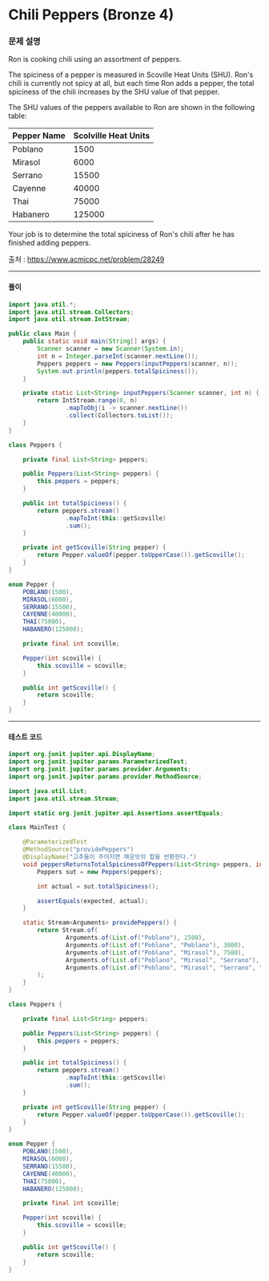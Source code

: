 # Chili Peppers (Bronze 4)

### 문제 설명

Ron is cooking chili using an assortment of peppers.

The spiciness of a pepper is measured in Scoville Heat Units (SHU). Ron's chili is currently not spicy at all, but each time Ron adds a pepper, the total spiciness of the chili increases by the SHU value of that pepper.

The SHU values of the peppers available to Ron are shown in the following table:

|Pepper Name|Scolville Heat Units|
|-|-|
|Poblano|	1500|
|Mirasol|	6000|
|Serrano|	15500|
|Cayenne|	40000|
|Thai|	75000|
|Habanero|	125000|

Your job is to determine the total spiciness of Ron's chili after he has finished adding peppers.

출처 : https://www.acmicpc.net/problem/28249

---

#### 풀이
~~~java
import java.util.*;
import java.util.stream.Collectors;
import java.util.stream.IntStream;

public class Main {
    public static void main(String[] args) {
        Scanner scanner = new Scanner(System.in);
        int n = Integer.parseInt(scanner.nextLine());
        Peppers peppers = new Peppers(inputPeppers(scanner, n));
        System.out.println(peppers.totalSpiciness());
    }

    private static List<String> inputPeppers(Scanner scanner, int n) {
        return IntStream.range(0, n)
                .mapToObj(i -> scanner.nextLine())
                .collect(Collectors.toList());
    }
}

class Peppers {

    private final List<String> peppers;

    public Peppers(List<String> peppers) {
        this.peppers = peppers;
    }

    public int totalSpiciness() {
        return peppers.stream()
                .mapToInt(this::getScoville)
                .sum();
    }

    private int getScoville(String pepper) {
        return Pepper.valueOf(pepper.toUpperCase()).getScoville();
    }
}

enum Pepper {
    POBLANO(1500),
    MIRASOL(6000),
    SERRANO(15500),
    CAYENNE(40000),
    THAI(75000),
    HABANERO(125000);

    private final int scoville;

    Pepper(int scoville) {
        this.scoville = scoville;
    }

    public int getScoville() {
        return scoville;
    }
}
~~~

---

#### 테스트 코드
~~~java
import org.junit.jupiter.api.DisplayName;
import org.junit.jupiter.params.ParameterizedTest;
import org.junit.jupiter.params.provider.Arguments;
import org.junit.jupiter.params.provider.MethodSource;

import java.util.List;
import java.util.stream.Stream;

import static org.junit.jupiter.api.Assertions.assertEquals;

class MainTest {

    @ParameterizedTest
    @MethodSource("providePeppers")
    @DisplayName("고추들이 주어지면 매운맛의 합을 반환한다.")
    void peppersReturnsTotalSpicinessOfPeppers(List<String> peppers, int expected) {
        Peppers sut = new Peppers(peppers);

        int actual = sut.totalSpiciness();

        assertEquals(expected, actual);
    }

    static Stream<Arguments> providePeppers() {
        return Stream.of(
                Arguments.of(List.of("Poblano"), 1500),
                Arguments.of(List.of("Poblano", "Poblano"), 3000),
                Arguments.of(List.of("Poblano", "Mirasol"), 7500),
                Arguments.of(List.of("Poblano", "Mirasol", "Serrano"), 23000),
                Arguments.of(List.of("Poblano", "Mirasol", "Serrano", "Cayenne", "Thai", "Habanero"), 263000)
        );
    }
}

class Peppers {

    private final List<String> peppers;

    public Peppers(List<String> peppers) {
        this.peppers = peppers;
    }

    public int totalSpiciness() {
        return peppers.stream()
                .mapToInt(this::getScoville)
                .sum();
    }

    private int getScoville(String pepper) {
        return Pepper.valueOf(pepper.toUpperCase()).getScoville();
    }
}

enum Pepper {
    POBLANO(1500),
    MIRASOL(6000),
    SERRANO(15500),
    CAYENNE(40000),
    THAI(75000),
    HABANERO(125000);

    private final int scoville;

    Pepper(int scoville) {
        this.scoville = scoville;
    }

    public int getScoville() {
        return scoville;
    }
}
~~~
